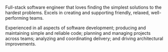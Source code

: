 Full-stack software engineer that loves finding the simplest solutions to the hardest problems. Excels in creating and supporting friendly, relaxed, well-performing teams.

Experienced in all aspects of software development; producing and maintaining simple and reliable code; planning and managing projects across teams; analyzing and coordinating delivery; and driving architectural improvements.
